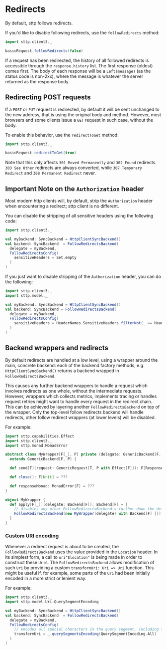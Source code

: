 # Redirects

By default, sttp follows redirects.

If you'd like to disable following redirects, use the `followRedirects` method:

```scala mdoc:compile-only
import sttp.client3._

basicRequest.followRedirects(false)
```

If a request has been redirected, the history of all followed redirects is accessible through the `response.history` list. The first response (oldest) comes first. The body of each response will be a `Left(message)` (as the status code is non-2xx), where the message is whatever the server returned as the response body.

## Redirecting POST requests

If a `POST` or `PUT` request is redirected, by default it will be sent unchanged to the new address, that is using the original body and method. However, most browsers and some clients issue a `GET` request in such case, without the body.

To enable this behavior, use the `redirectToGet` method:

```scala mdoc:compile-only
import sttp.client3._

basicRequest.redirectToGet(true)
```

Note that this only affects `301 Moved Permanently` and `302 Found` redirects. `303 See Other` redirects are always converted, while `307 Temporary Redirect` and `308 Permanent Redirect` never.

## Important Note on the `Authorization` header

Most modern http clients will, by default, strip the `Authorization` header when encountering a redirect; sttp client is no different.

You can disable the stripping of all sensitive headers using the following code:

```scala mdoc:compile-only
import sttp.client3._

val myBackend: SyncBackend = HttpClientSyncBackend()
val backend: SyncBackend  = FollowRedirectsBackend(
  delegate = myBackend, 
  FollowRedirectsConfig(
    sensitiveHeaders = Set.empty
  )
)
```

If you just want to disable stripping of the `Authorization` header, you can do the following:

```scala mdoc:compile-only
import sttp.client3._
import sttp.model._

val myBackend: SyncBackend = HttpClientSyncBackend()
val backend: SyncBackend = FollowRedirectsBackend(
  delegate = myBackend,
  FollowRedirectsConfig(
    sensitiveHeaders = HeaderNames.SensitiveHeaders.filterNot(_ == HeaderNames.Authorization.toLowerCase)
  )
)
```

## Backend wrappers and redirects

By default redirects are handled at a low level, using a wrapper around the main, concrete backend: each of the backend factory methods, e.g. `HttpClientSyncBackend()` returns a backend wrapped in `FollowRedirectsBackend`.

This causes any further backend wrappers to handle a request which involves redirects as one whole, without the intermediate requests. However, wrappers which collects metrics, implements tracing or handles request retries might want to handle every request in the redirect chain. This can be achieved by layering another `FollowRedirectsBackend` on top of the wrapper. Only the top-level follow redirects backend will handle redirects, other follow redirect wrappers (at lower levels) will be disabled.

For example:

```scala mdoc:compile-only
import sttp.capabilities.Effect
import sttp.client3._
import sttp.monad.MonadError

abstract class MyWrapper[F[_], P] private (delegate: GenericBackend[F, P])
  extends GenericBackend[F, P] {

  def send[T](request: GenericRequest[T, P with Effect[F]]): F[Response[T]] = ???

  def close(): F[Unit] = ???

  def responseMonad: MonadError[F] = ???
}

object MyWrapper {
  def apply[F[_]](delegate: Backend[F]): Backend[F] = {
    // disables any other FollowRedirectsBackend-s further down the delegate chain
    FollowRedirectsBackend(new MyWrapper(delegate) with Backend[F] {})
  }
}
```

### Custom URI encoding

Whenever a redirect request is about to be created, the `FollowRedirectsBackend` uses the value provided in the `Location` header. In its simplest form, a call to `uri"$location"` is being made in order to construct these `Uri`s. The `FollowRedirectsBackend` allows modification of such `Uri` by providing a custom `transformUri: Uri => Uri` function. This might be useful if, for example, some parts of the `Uri` had been initially encoded in a more strict or lenient way.

For example:

```scala mdoc:compile-only
import sttp.client3._
import sttp.model.Uri.QuerySegmentEncoding

val myBackend: SyncBackend = HttpClientSyncBackend()
val backend: SyncBackend  = FollowRedirectsBackend(
  delegate = myBackend,
  FollowRedirectsConfig(
    // encodes all special characters in the query segment, including the allowed ones
    transformUri = _.querySegmentsEncoding(QuerySegmentEncoding.All)
  )
)
```